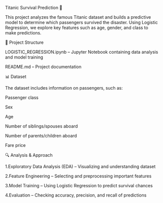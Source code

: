 Titanic Survival Prediction 🚢

This project analyzes the famous Titanic dataset and builds a predictive model to determine which passengers survived the disaster. Using Logistic Regression, we explore key features such as age, gender, and class to make predictions.

📂 Project Structure

LOGISTIC_REGRESSION.ipynb – Jupyter Notebook containing data analysis and model training

README.md – Project documentation

📊 Dataset

The dataset includes information on passengers, such as:

Passenger class

Sex

Age

Number of siblings/spouses aboard

Number of parents/children aboard

Fare price

🔍 Analysis & Approach

1.Exploratory Data Analysis (EDA) – Visualizing and understanding dataset 

2.Feature Engineering – Selecting and preprocessing important features

3.Model Training – Using Logistic Regression to predict survival chances

4.Evaluation – Checking accuracy, precision, and recall of predictions

